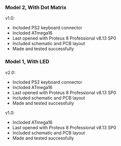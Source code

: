 ### Model 2, With Dot Matrix
v1.0:
- Incloded PS2 keyboard connector
- Incloded ATmega16
- Last opened with Proteus 8 Professional v8.13 SP0
- Included schematic and PCB layout
- Made and tested successfully

### Model 1, With LED
v2.0:
- Incloded PS2 keyboard connector
- Incloded ATmega16
- Last opened with Proteus 8 Professional v8.13 SP0
- Included schematic and PCB layout
- Made and tested successfully

v1.0:
- Incloded ATmega16
- Last opened with Proteus 8 Professional v8.13 SP0
- Included schematic and PCB layout
- Made and tested successfully
